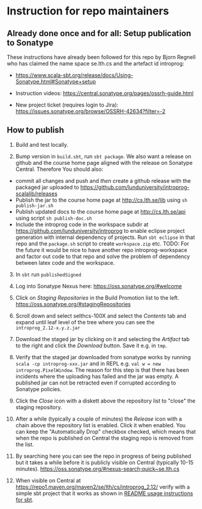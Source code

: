 # Instruction for repo maintainers

## Already done once and for all: Setup publication to Sonatype

These instructions have already been followed for this repo by Bjorn Regnell who has claimed the name space se.lth.cs and the artefact id introprog:

* https://www.scala-sbt.org/release/docs/Using-Sonatype.html#Sonatype+setup

* Instruction videos: https://central.sonatype.org/pages/ossrh-guide.html

* New project ticket (requires login to Jira): https://issues.sonatype.org/browse/OSSRH-42634?filter=-2

## How to publish

1. Build and test locally.

2. Bump version in `build.sbt`, run `sbt package`. We also want a release on github and the course home page aligned with the release on Sonatype Central. Therefore You should also:
  - commit all changes and push and *then* create a github release with the packaged jar uploaded to https://github.com/lunduniversity/introprog-scalalib/releases
  - Publish the jar to the course home page at http://cs.lth.se/lib using  `sh publish-jar.sh`
  - Publish updated docs to the course home page at http://cs.lth.se/api using script `sh publish-doc.sh`
  - Include the introprog code in the workspace subdir at https://github.com/lunduniversity/introprog to enable eclipse project generation with internal dependency of projects. Run `sbt eclipse` in that repo and the `package.sh` script to create `workspace.zip` etc. TODO: For the future it would be nice to have another repo introprog-workspace and factor out code to that repo and solve the problem of dependency between latex code and the workspace.

3. In `sbt` run `publishedSigned`

4. Log into Sonatype Nexus here: https://oss.sonatype.org/#welcome

5. Click on *Staging Repositories* in the Build Promotion list to the left. https://oss.sonatype.org/#stagingRepositories

6. Scroll down and select selthcs-100X and select the *Contents* tab and expand until leaf level of the tree where you can see the `introprog_2.12-x.y.z.jar`

7. Download the staged jar by clicking on it and selecting the *Artifact* tab to the right and click the *Download* button. Save it e.g. in `tmp`.

8. Verify that the staged jar downloaded from sonatype works by running `scala -cp introprog-xxx.jar` and in REPL e.g. `val w = new introprog.PixelWindow`. The reason for this step is that there has been incidents where the uploading has failed and the jar was empty. A published jar can not be retracted even if corrupted according to Sonatype policies.

9. Click the *Close* icon with a diskett above the repository list to "close" the staging repository.

10. After a while (typically a couple of minutes) the *Release* icon with a chain above the repository list is enabled. Click it when enabled. You can keep the "Automatically Drop" checkbox checked, which means that when the repo is published on Central the staging repo is removed from the list.

11. By searching here you can see the repo in progress of being published but it takes a while before it is publicly visible on Central (typically 10-15 minutes). https://oss.sonatype.org/#nexus-search;quick~se.lth.cs

12. When visible on Central at https://repo1.maven.org/maven2/se/lth/cs/introprog_2.12/ verify with a simple sbt project that it works as shown in [README usage instructions for sbt](https://github.com/lunduniversity/introprog-scalalib/blob/master/README.md#using-sbt).
